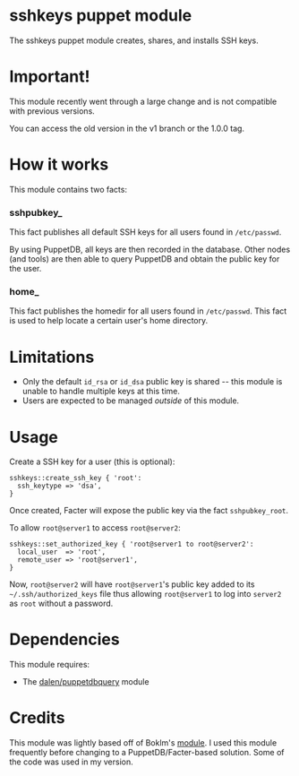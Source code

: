 sshkeys puppet module
=====================

The sshkeys puppet module creates, shares, and installs SSH keys.

Important!
==========

This module recently went through a large change and is not compatible with previous versions.

You can access the old version in the v1 branch or the 1.0.0 tag.

How it works
============

This module contains two facts:

### sshpubkey_

This fact publishes all default SSH keys for all users found in `/etc/passwd`.

By using PuppetDB, all keys are then recorded in the database. Other nodes (and tools) are then able to query PuppetDB and obtain the public key for the user.

### home_

This fact publishes the homedir for all users found in `/etc/passwd`. This fact is used to help locate a certain user's home directory.

Limitations
===========

* Only the default `id_rsa` or `id_dsa` public key is shared -- this module is unable to handle multiple keys at this time.
* Users are expected to be managed _outside_ of this module.

Usage
=====

Create a SSH key for a user (this is optional):

```puppet
sshkeys::create_ssh_key { 'root':
  ssh_keytype => 'dsa',
}
```

Once created, Facter will expose the public key via the fact `sshpubkey_root`.

To allow `root@server1` to access `root@server2`:

```puppet
sshkeys::set_authorized_key { 'root@server1 to root@server2':
  local_user  => 'root',
  remote_user => 'root@server1',
}
```

Now, `root@server2` will have `root@server1`'s public key added to its `~/.ssh/authorized_keys` file thus allowing `root@server1` to log into `server2` as `root` without a password.

Dependencies
============

This module requires:

  * The [dalen/puppetdbquery](https://github.com/dalen/puppet-puppetdbquery) module

Credits
=======

This module was lightly based off of Boklm's [module](https://github.com/boklm/puppet-sshkeys). I used this module frequently before changing to a PuppetDB/Facter-based solution. Some of the code was used in my version.
